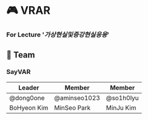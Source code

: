 # 🎮 VRAR
### For Lecture '_가상현실및증강현실응용_'

## 👥 Team
### SayVAR

| Leader | Member | Member
| ------ | ------ | ------ |
| @dong0one | @aminseo1023 | @so1h0lyu
| BoHyeon Kim | MinSeo Park | MinJu Kim
